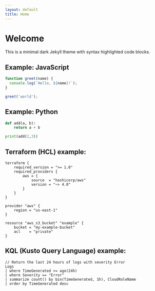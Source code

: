 ```yaml
---
layout: default
title: Home
---
```


# Welcome

This is a minimal dark Jekyll theme with syntax highlighted code blocks.

## Example: JavaScript

```javascript
function greet(name) {
  console.log(`Hello, ${name}!`);
}

greet('world');
```

## Example: Python

```python
def add(a, b):
    return a + b

print(add(2,3))
```

## Terraform (HCL) example:

```hcl
terraform {
	required_version = ">= 1.0"
	required_providers {
		aws = {
			source  = "hashicorp/aws"
			version = "~> 4.0"
		}
	}
}

provider "aws" {
	region = "us-east-1"
}

resource "aws_s3_bucket" "example" {
	bucket = "my-example-bucket"
	acl    = "private"
}
```

## KQL (Kusto Query Language) example:

```kql
// Return the last 24 hours of logs with severity Error
Logs
| where TimeGenerated >= ago(24h)
| where Severity == "Error"
| summarize count() by bin(TimeGenerated, 1h), CloudRoleName
| order by TimeGenerated desc
```